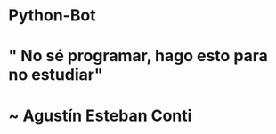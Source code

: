 # Python-Bot
# " No sé programar, hago esto para no estudiar"
#                        ~ Agustín Esteban Conti 
